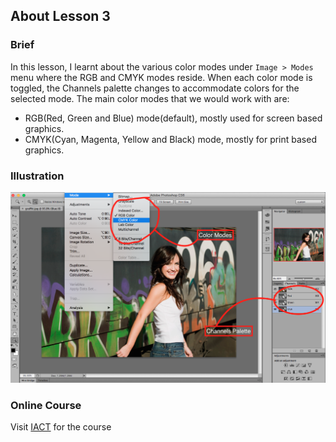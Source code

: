 ## About Lesson 3

### Brief
In this lesson, I learnt about the various color modes under ```Image > Modes``` menu where the RGB and CMYK modes reside. When each color mode is toggled, the Channels palette changes to accommodate colors for the selected mode. The main color modes that we would work with are:

- RGB(Red, Green and Blue) mode(default), mostly used for screen based graphics.
- CMYK(Cyan, Magenta, Yellow and Black) mode, mostly for print based graphics.

### Illustration
![Illustration Example](../assets/images/illustration6.png)

### Online Course
Visit [IACT](https://iact.ie) for the course
